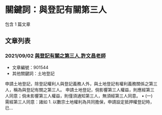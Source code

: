 # 關鍵詞：與登記有關第三人

包含 1 篇文章

## 文章列表

### 2021/09/02 [與登記有關之第三人,許文昌老師](../../articles/901544_%E8%88%87%E7%99%BB%E8%A8%98%E6%9C%89%E9%97%9C%E4%B9%8B%E7%AC%AC%E4%B8%89%E4%BA%BA%2C%E8%A8%B1%E6%96%87%E6%98%8C%E8%80%81%E5%B8%AB.md)
- 文章編號：901544
- 其他關鍵詞：土地登記

申請土地登記，除登記權利人與登記義務人外，與土地登記有權利義務關係之第三人，稱為與登記有關之第三人。 申請土地登記，倘影響第三人權益，則應經第三人同意；倘未影響第三人權益，則僅須通知第三人，無須經第三人同意。 • (一) 需經第三人同意：諸如 1. 以數宗土地權利為共同擔保，申請設定抵押權登記時，已...

